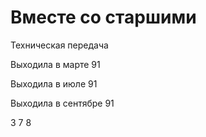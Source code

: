 # Вместе со старшими

Техническая передача

Выходила в марте 91

Выходила в июле 91

Выходила в сентябре 91

3 7 8
